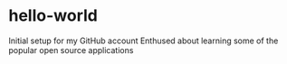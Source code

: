 # hello-world
Initial setup for my GitHub account
Enthused about learning some of the popular open source applications
